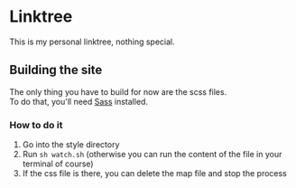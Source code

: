 # Linktree

This is my personal linktree, nothing special.  

## Building the site
The only thing you have to build for now are the scss files.  
To do that, you'll need [Sass](https://sass-lang.com/install) installed.  

### How to do it
1. Go into the style directory
2. Run `sh watch.sh` (otherwise you can run the content of the file in your terminal of course)
3. If the css file is there, you can delete the map file and stop the process
